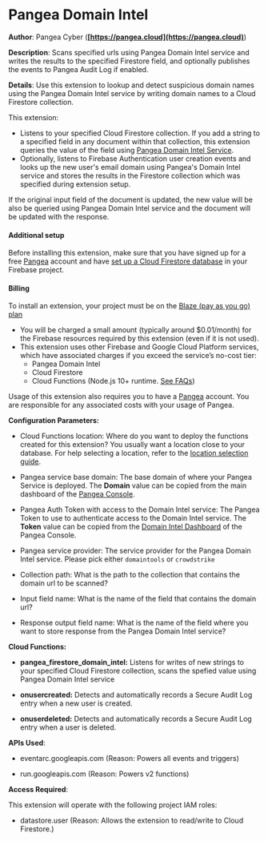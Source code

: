 # Pangea Domain Intel

**Author**: Pangea Cyber (**[https://pangea.cloud](https://pangea.cloud)**)

**Description**: Scans specified urls using Pangea Domain Intel service and writes the results to the specified Firestore field, and optionally publishes the events to Pangea Audit Log if enabled.



**Details**: Use this extension to lookup and detect suspicious domain names using the Pangea Domain Intel service by writing domain names to a Cloud Firestore collection.

This extension:

- Listens to your specified Cloud Firestore collection. If you add a string to a specified field in any document within that collection, this extension queries the value of the field using [Pangea Domain Intel Service](https://pangea.cloud/services/domain-intel/).  
- Optionally, listens to Firebase Authentication user creation events and looks up the new user's email domain using Pangea's Domain Intel service and stores the results in the Firestore collection which was specified during extension setup.

If the original input field of the document is updated, the new value will be also be queried using Pangea Domain Intel service and the document will be updated with the response.

#### Additional setup

Before installing this extension, make sure that you have signed up for a free [Pangea](https://pangea.cloud/signup?utm_medium=google-marketplace&utm_source=marketplace&utm_campaign=firestore-domain-intel) account and have [set up a Cloud Firestore database](https://firebase.google.com/docs/firestore/quickstart) in your Firebase project.

#### Billing
To install an extension, your project must be on the [Blaze (pay as you go) plan](https://firebase.google.com/pricing)

- You will be charged a small amount (typically around $0.01/month) for the Firebase resources required by this extension (even if it is not used).
- This extension uses other Firebase and Google Cloud Platform services, which have associated charges if you exceed the service’s no-cost tier:
  - Pangea Domain Intel
  - Cloud Firestore
  - Cloud Functions (Node.js 10+ runtime. [See FAQs](https://firebase.google.com/support/faq#extensions-pricing))

Usage of this extension also requires you to have a [Pangea](https://pangea.cloud/signup?utm_medium=google-marketplace&utm_source=marketplace&utm_campaign=firestore-domain-intel) account. You are responsible for any associated costs with your usage of Pangea.




**Configuration Parameters:**

* Cloud Functions location: Where do you want to deploy the functions created for this extension? You usually want a location close to your database. For help selecting a location, refer to the [location selection guide](https://firebase.google.com/docs/functions/locations).

* Pangea service base domain: The base domain of where your Pangea Service is deployed. The **Domain** value can be copied from the main dashboard of the [Pangea Console](https://console.pangea.cloud).


* Pangea Auth Token with access to the Domain Intel service: The Pangea Token to use to authenticate access to the Domain Intel service. The **Token** value can be copied from the [Domain Intel Dashboard](https://console.pangea.cloud/service/domain-intel) of the Pangea Console.


* Pangea service provider: The service provider for the Pangea Domain Intel service. Please pick either `domaintools` or `crowdstrike`


* Collection path: What is the path to the collection that contains the domain url to be scanned?


* Input field name: What is the name of the field that contains the domain url?


* Response output field name: What is the name of the field where you want to store response from the Pangea Domain Intel service?




**Cloud Functions:**

* **pangea_firestore_domain_intel:** Listens for writes of new strings to your specified Cloud Firestore collection, scans the spefied value using Pangea Domain Intel service

* **onusercreated:** Detects and automatically records a Secure Audit Log entry when a new user is created.

* **onuserdeleted:** Detects and automatically records a Secure Audit Log entry when a user is deleted.



**APIs Used**:

* eventarc.googleapis.com (Reason: Powers all events and triggers)

* run.googleapis.com (Reason: Powers v2 functions)



**Access Required**:



This extension will operate with the following project IAM roles:

* datastore.user (Reason: Allows the extension to read/write to Cloud Firestore.)
